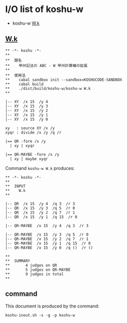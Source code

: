 # I/O list of koshu-w

- koshu-w  [W.k](#wk)



## [W.k](W.k)

```
** -*- koshu -*-
**
**  題名
**    甲州記法の ABC - W 甲州計算機の拡張
**
**  使用法
**    cabal sandbox init --sandbox=KOSHUCODE-SANDBOX
**    cabal build
**    ./dist/build/koshu-w/koshu-w W.k
**

|-- XY  /x 15  /y 4
|-- XY  /x 15  /y 3
|-- XY  /x 15  /y 2
|-- XY  /x 15  /y 1
|-- XY  /x 15  /y 0

xy   : source XY /x /y
xyqr : divide /x /y /q /r

|== QR -fore /x /y
  | xy | xyqr

|== QR-MAYBE -fore /x /y
  | xy | maybe xyqr

```

Command `koshu-w W.k` produces:

```
** -*- koshu -*-
**
**  INPUT
**    W.k
**

|-- QR  /x 15  /y 4  /q 3  /r 3
|-- QR  /x 15  /y 3  /q 5  /r 0
|-- QR  /x 15  /y 2  /q 7  /r 1
|-- QR  /x 15  /y 1  /q 15  /r 0

|-- QR-MAYBE  /x 15  /y 4  /q 3  /r 3

|-- QR-MAYBE  /x 15  /y 3  /q 5  /r 0
|-- QR-MAYBE  /x 15  /y 2  /q 7  /r 1
|-- QR-MAYBE  /x 15  /y 1  /q 15  /r 0
|-- QR-MAYBE  /x 15  /y 0  /q ()  /r ()

**
**  SUMMARY
**       4 judges on QR
**       5 judges on QR-MAYBE
**       9 judges in total
**
```



## command

This document is produced by the command:

```
koshu-inout.sh -s -g -p koshu-w
```
